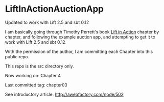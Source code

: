 LiftInActionAuctionApp
======================

Updated to work with Lift 2.5 and sbt 0.12


I am basically going through Timothy Perrett's book [Lift in Action](http://my.safaribooksonline.com/book/-/9781935182801) chapter by chapter, and following the example auction app, and attempting to get it to work with Lift 2.5 and sbt 0.12.

With the permission of the author, I am committing each Chapter into this public repo.

This repo is the src directory only.

Now working on: Chapter 4

Last committed tag: chapter03

See introductory article: http://awebfactory.com/node/502
